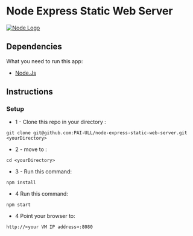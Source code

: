 # Node Express Static Web Server

[![Node Logo](http://sub1.kevinchisholm.com/blog/images/node-js-logo.png)](http://blog.kevinchisholm.com/?s=node)

## Dependencies

What you need to run this app:

* [Node.Js](https://nodejs.org)

## Instructions

### Setup

* 1 - Clone this repo in your directory <yourDirectory>:

````
git clone git@github.com:PAI-ULL/node-express-static-web-server.git <yourDirectory>
````

* 2 - move to <yourDirectory>:

````
cd <yourDirectory>
````

* 3 - Run this command:

````
npm install
````

* 4 Run this command:

````
npm start
````

* 4 Point your browser to:

````
http://<your VM IP address>:8080
````
